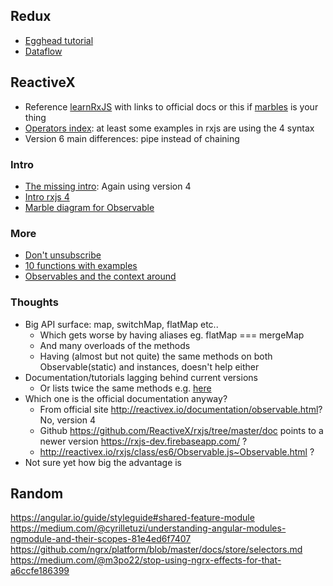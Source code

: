 ## Redux
- [Egghead tutorial](https://egghead.io/courses/getting-started-with-redux)
- [Dataflow](https://redux.js.org/basics/dataflow)

## ReactiveX
- Reference [learnRxJS](https://www.learnrxjs.io) with links to official docs or this if [marbles](http://rxmarbles.com) is your thing
- [Operators index](http://reactivex.io/documentation/operators.html): at least some examples in rxjs are using the 4 syntax
- Version 6 main differences: pipe instead of chaining

### Intro
- [The missing intro](https://gist.github.com/staltz/868e7e9bc2a7b8c1f754): Again using version 4
- [Intro rxjs 4](https://github.com/Reactive-Extensions/RxJS/blob/master/doc/gettingstarted/creating.md)
- [Marble diagram for Observable](http://reactivex.io/documentation/observable.html)

### More
- [Don't unsubscribe](https://medium.com/@benlesh/rxjs-dont-unsubscribe-6753ed4fda87)
- [10 functions with examples](https://www.sitepoint.com/rxjs-functions-with-examples/)
- [Observables and the context around](https://github.com/ReactiveX/rxjs/blob/master/doc/observable.md)

### Thoughts
- Big API surface: map, switchMap, flatMap etc..
  - Which gets worse by having aliases eg. flatMap === mergeMap
  - And many overloads of the methods
  - Having (almost but not quite) the same methods on both Observable(static) and instances, doesn't help either
- Documentation/tutorials lagging behind current versions
  - Or lists twice the same methods e.g. [here](http://reactivex.io/rxjs/class/es6/Observable.js~Observable.html)
- Which one is the official documentation anyway? 
  - From official site http://reactivex.io/documentation/observable.html? No, version 4
  - Github https://github.com/ReactiveX/rxjs/tree/master/doc points to a newer version https://rxjs-dev.firebaseapp.com/ ? 
  - http://reactivex.io/rxjs/class/es6/Observable.js~Observable.html ?
- Not sure yet how big the advantage is

## Random
https://angular.io/guide/styleguide#shared-feature-module
https://medium.com/@cyrilletuzi/understanding-angular-modules-ngmodule-and-their-scopes-81e4ed6f7407
https://github.com/ngrx/platform/blob/master/docs/store/selectors.md
https://medium.com/@m3po22/stop-using-ngrx-effects-for-that-a6ccfe186399
